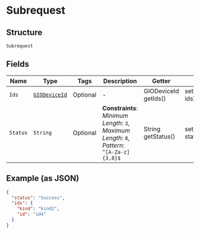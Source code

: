 
# Subrequest

## Structure

`Subrequest`

## Fields

| Name | Type | Tags | Description | Getter | Setter |
|  --- | --- | --- | --- | --- | --- |
| `Ids` | [`GIODeviceId`](../../doc/models/gio-device-id.md) | Optional | - | GIODeviceId getIds() | setIds(GIODeviceId ids) |
| `Status` | `String` | Optional | **Constraints**: *Minimum Length*: `3`, *Maximum Length*: `8`, *Pattern*: `^[A-Za-z]{3,8}$` | String getStatus() | setStatus(String status) |

## Example (as JSON)

```json
{
  "status": "Success",
  "ids": {
    "kind": "kind2",
    "id": "id4"
  }
}
```

